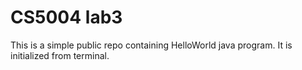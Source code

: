 # CS5004 lab3
This is a simple public repo containing HelloWorld java program. It is initialized from terminal.
